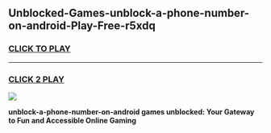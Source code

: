 
## Unblocked-Games-unblock-a-phone-number-on-android-Play-Free-r5xdq
<h3>
<a href="https://premium76.site?title=unblock-a-phone-number-on-android&ref=21A">CLICK TO PLAY</a></h3>
<hr>

<h3>
<a href="https://premium76.site?title=unblock-a-phone-number-on-android&ref=21A">CLICK 2 PLAY</a>
  
</h3>

<a href="https://premium76.site?title=unblock-a-phone-number-on-android&ref=21A"><img src="https://clearcache.store/games.png"></a>


**unblock-a-phone-number-on-android games unblocked: Your Gateway to Fun and Accessible Online Gaming**
